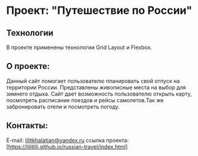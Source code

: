 # Проект: **"Путешествие по России"**

## Технологии 
В проекте применены технологии Grid Layout и Flexbox.

## О проекте:
Данный сайт помогает пользователю планировать свой отпуск на территории России.
Представлены живописные места на выбор для зимнего отдыха. 
Сайт дает возможность пользователю открыть карту, посмотреть расписание поездов и рейсы самолетов.Так же забронировать отели и посмотреть погоду.


## Контакты:
E-mail: lilitkhalatian@yandex.ru
ссылка проекта: [https://lilitlili.github.io/russian-travel/index.html]

